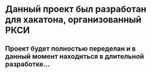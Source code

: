 # Данный проект был разработан для хакатона, организованный РКСИ

## Проект будет полностью переделан и в данный момент находиться в длительной разработке...
